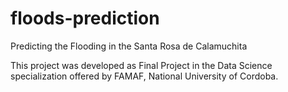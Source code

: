 # floods-prediction
Predicting the Flooding in the Santa Rosa de Calamuchita

This project was developed as Final Project in the Data Science specialization offered by FAMAF, National University of Cordoba.
